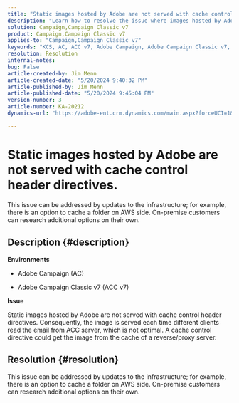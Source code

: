 ```yaml
---
title: "Static images hosted by Adobe are not served with cache control header directives."
description: "Learn how to resolve the issue where images hosted by Adobe are not served with cache control header directives in Campaign."
solution: Campaign,Campaign Classic v7
product: Campaign,Campaign Classic v7
applies-to: "Campaign,Campaign Classic v7"
keywords: "KCS, AC, ACC v7, Adobe Campaign, Adobe Campaign Classic v7, Troubleshooting, static images, hosted, cache control header directives"
resolution: Resolution
internal-notes: 
bug: False
article-created-by: Jim Menn
article-created-date: "5/20/2024 9:40:32 PM"
article-published-by: Jim Menn
article-published-date: "5/20/2024 9:45:04 PM"
version-number: 3
article-number: KA-20212
dynamics-url: "https://adobe-ent.crm.dynamics.com/main.aspx?forceUCI=1&pagetype=entityrecord&etn=knowledgearticle&id=cfc16d93-f116-ef11-9f8a-6045bd006268"

---
```

# Static images hosted by Adobe are not served with cache control header directives.


This issue can be addressed by updates to the infrastructure; for example, there is an option to cache a folder on AWS side. On-premise customers can research additional options on their own.

## Description {#description}


<b>Environments</b>

- Adobe Campaign (AC)

- Adobe Campaign Classic v7 (ACC v7)

<b>Issue</b>

Static images hosted by Adobe are not served with cache control header directives. Consequently, the image is served each time different clients read the email from ACC server, which is not optimal. A cache control directive could get the image from the cache of a reverse/proxy server.


## Resolution {#resolution}


This issue can be addressed by updates to the infrastructure; for example, there is an option to cache a folder on AWS side. On-premise customers can research additional options on their own.
